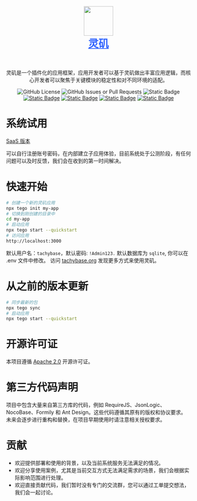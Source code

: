 <h1 align="center" style="border-bottom: none">
    <div>
        <a style="color:#36f" href="https://www.tachybase.com">
            <img src="https://tachybase-1321007335.cos.ap-shanghai.myqcloud.com/3733d6bd0a3376a93ba6180b32194369.png" width="80" />
            <br>
            灵矶
        </a>
    </div>
</h1>

<br>

<p align="center">
  灵矶是一个插件化的应用框架，应用开发者可以基于灵矶做出丰富应用逻辑，而核心开发者可以聚焦于关键模块的稳定性和对不同环境的适配。
</p>
<p align="center">
   <img alt="GitHub License" src="https://img.shields.io/github/license/tegojs/tego">
   <img alt="GitHub Issues or Pull Requests" src="https://img.shields.io/github/issues/tegojs/tego">
   <img alt="Static Badge" src="https://img.shields.io/badge/build-passing-brightgreen">
   <a href="./README.md"><img alt="Static Badge" src="https://img.shields.io/badge/English Version-red"></a>
   <a href="./README.ZH-CN.md"><img alt="Static Badge" src="https://img.shields.io/badge/中文版本-blue"></a>
   <a href="https://gitee.com/tachybase/tachybase"><img alt="Static Badge" src="https://img.shields.io/badge/gitee-green"></a>
   <a href="https://github.com/tegojs/tego"><img alt="Static Badge" src="https://img.shields.io/badge/Github-lightblack"></a>
</p>

# 系统试用

[SaaS 版本](https://apps.tachybase.com/) 

可以自行注册账号密码，在内部建立子应用体验，目前系统处于公测阶段，有任何问题可以及时反馈，我们会在收到的第一时间解决。

# 快速开始

```bash 
# 创建一个新的灵矶应用
npx tego init my-app
# 切换到刚创建的目录中
cd my-app
# 启动应用
npx tego start --quickstart
# 访问应用
http://localhost:3000
```

默认用户名：`tachybase`，默认密码: `!Admin123.`
默认数据库为 `sqlite`, 你可以在 .env 文件中修改。
访问 [tachybase.org](https://tachybase.org/) 发现更多方式来使用灵矶。

# 从之前的版本更新

```bash
# 同步最新的包
npx tego sync
# 启动应用
npx tego start --quickstart
```

# 开源许可证

本项目遵循  [Apache 2.0](LICENSE) 开源许可证。

# 第三方代码声明

项目中包含大量来自第三方库的代码，例如 RequireJS、JsonLogic、NocoBase、Formily 和 Ant Design。这些代码遵循其原有的版权和协议要求。未来会逐步进行重构和替换，在项目早期使用时请注意相关授权要求。

# 贡献

- 欢迎提供部署和使用的背景，以及当前系统服务无法满足的情况。
- 欢迎分享使用案例，尤其是当前交互方式无法满足需求的场景，我们会根据实际影响范围进行处理。
- 欢迎直接贡献代码，我们暂时没有专门的交流群，您可以通过工单提交想法，我们会一起讨论。
